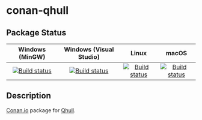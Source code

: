 # conan-qhull

## Package Status

| Windows (MinGW) | Windows (Visual Studio) | Linux | macOS |
|:---------------:|:-----------------------:|:-----:|:-----:|
|[![Build status](https://ci.appveyor.com/api/projects/status/8wlu4ohg7nn2vcsn/branch/testing%2F8.0.1?svg=true)](https://ci.appveyor.com/project/SpaceIm/conan-qhull)|[![Build status](https://github.com/SpaceIm/conan-qhull/workflows/.github/workflows/windows.yml/badge.svg?branch=testing%2F8.0.1)](https://github.com/SpaceIm/conan-qhull/actions/workflows/windows.yml?query=branch%3Atesting%2F8.0.1)|[![Build status](https://github.com/SpaceIm/conan-qhull/workflows/.github/workflows/linux.yml/badge.svg?branch=testing%2F8.0.1)](https://github.com/SpaceIm/conan-qhull/actions/workflows/linux.yml?query=branch%3Atesting%2F8.0.1)|[![Build status](https://github.com/SpaceIm/conan-qhull/workflows/.github/workflows/macos.yml/badge.svg?branch=testing%2F8.0.1)](https://github.com/SpaceIm/conan-qhull/actions/workflows/macos.yml?query=branch%3Atesting%2F8.0.1)|

## Description

[Conan.io](https://conan.io) package for [Qhull](https://github.com/qhull/qhull).
